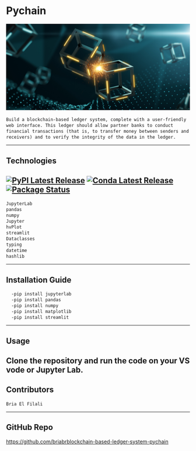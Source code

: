# Pychain
![](./18-4-application-image.png)
```
Build a blockchain-based ledger system, complete with a user-friendly web interface. This ledger should allow partner banks to conduct financial transactions (that is, to transfer money between senders and receivers) and to verify the integrity of the data in the ledger.
```
----
## Technologies
[![PyPI Latest Release](https://img.shields.io/pypi/v/pandas.svg)](https://pypi.org/project/pandas/)
[![Conda Latest Release](https://anaconda.org/conda-forge/pandas/badges/version.svg)](https://anaconda.org/anaconda/pandas/)
[![Package Status](https://img.shields.io/pypi/status/pandas.svg)](https://pypi.org/project/pandas/)
---
```
JupyterLab 
pandas
numpy 
Jupyter
hvPlot
streamlit
Dataclasses
typing
datetime
hashlib
``` 
---
## Installation Guide
```
  -pip install jupyterlab
  -pip install pandas
  -pip install numpy
  -pip install matplotlib
  -pip install streamlit
  ```
  ---
## Usage

Clone the repository and run the code on your VS vode or Jupyter Lab.
---
## Contributors
```
Bria El Filali
```
---
## GitHub Repo
https://github.com/briabrblockchain-based-ledger-system-pychain

